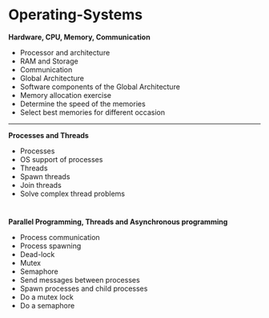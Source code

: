 # Operating-Systems

**Hardware, CPU, Memory, Communication**
* Processor and architecture  
* RAM and Storage  
* Communication  
* Global Architecture  
* Software components of the Global Architecture  
* Memory allocation exercise  
* Determine the speed of the memories  
* Select best memories for different occasion  
---
**Processes and Threads**
* Processes
* OS support of processes
* Threads
* Spawn threads
* Join threads
* Solve complex thread problems
#
**Parallel Programming, Threads and Asynchronous programming**
* Process communication
* Process spawning
* Dead-lock
* Mutex
* Semaphore
* Send messages between processes
* Spawn processes and child processes
* Do a mutex lock
* Do a semaphore
